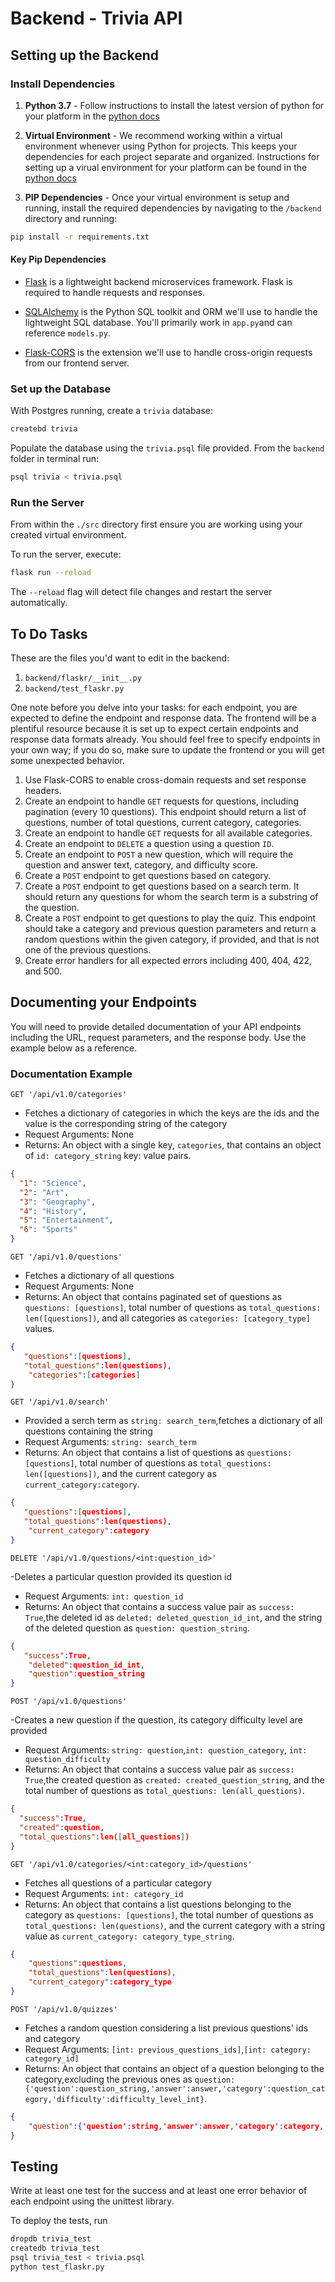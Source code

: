 # Backend - Trivia API

## Setting up the Backend

### Install Dependencies

1. **Python 3.7** - Follow instructions to install the latest version of python for your platform in the [python docs](https://docs.python.org/3/using/unix.html#getting-and-installing-the-latest-version-of-python)

2. **Virtual Environment** - We recommend working within a virtual environment whenever using Python for projects. This keeps your dependencies for each project separate and organized. Instructions for setting up a virual environment for your platform can be found in the [python docs](https://packaging.python.org/guides/installing-using-pip-and-virtual-environments/)

3. **PIP Dependencies** - Once your virtual environment is setup and running, install the required dependencies by navigating to the `/backend` directory and running:

```bash
pip install -r requirements.txt
```

#### Key Pip Dependencies

- [Flask](http://flask.pocoo.org/) is a lightweight backend microservices framework. Flask is required to handle requests and responses.

- [SQLAlchemy](https://www.sqlalchemy.org/) is the Python SQL toolkit and ORM we'll use to handle the lightweight SQL database. You'll primarily work in `app.py`and can reference `models.py`.

- [Flask-CORS](https://flask-cors.readthedocs.io/en/latest/#) is the extension we'll use to handle cross-origin requests from our frontend server.

### Set up the Database

With Postgres running, create a `trivia` database:

```bash
createbd trivia
```

Populate the database using the `trivia.psql` file provided. From the `backend` folder in terminal run:

```bash
psql trivia < trivia.psql
```

### Run the Server

From within the `./src` directory first ensure you are working using your created virtual environment.

To run the server, execute:

```bash
flask run --reload
```

The `--reload` flag will detect file changes and restart the server automatically.

## To Do Tasks

These are the files you'd want to edit in the backend:

1. `backend/flaskr/__init__.py`
2. `backend/test_flaskr.py`

One note before you delve into your tasks: for each endpoint, you are expected to define the endpoint and response data. The frontend will be a plentiful resource because it is set up to expect certain endpoints and response data formats already. You should feel free to specify endpoints in your own way; if you do so, make sure to update the frontend or you will get some unexpected behavior.

1. Use Flask-CORS to enable cross-domain requests and set response headers.
2. Create an endpoint to handle `GET` requests for questions, including pagination (every 10 questions). This endpoint should return a list of questions, number of total questions, current category, categories.
3. Create an endpoint to handle `GET` requests for all available categories.
4. Create an endpoint to `DELETE` a question using a question `ID`.
5. Create an endpoint to `POST` a new question, which will require the question and answer text, category, and difficulty score.
6. Create a `POST` endpoint to get questions based on category.
7. Create a `POST` endpoint to get questions based on a search term. It should return any questions for whom the search term is a substring of the question.
8. Create a `POST` endpoint to get questions to play the quiz. This endpoint should take a category and previous question parameters and return a random questions within the given category, if provided, and that is not one of the previous questions.
9. Create error handlers for all expected errors including 400, 404, 422, and 500.

## Documenting your Endpoints

You will need to provide detailed documentation of your API endpoints including the URL, request parameters, and the response body. Use the example below as a reference.

### Documentation Example

`GET '/api/v1.0/categories'`

- Fetches a dictionary of categories in which the keys are the ids and the value is the corresponding string of the category
- Request Arguments: None
- Returns: An object with a single key, `categories`, that contains an object of `id: category_string` key: value pairs.

```json
{
  "1": "Science",
  "2": "Art",
  "3": "Geography",
  "4": "History",
  "5": "Entertainment",
  "6": "Sports"
}
```
`GET '/api/v1.0/questions'`

- Fetches a dictionary of all questions
- Request Arguments: None
- Returns: An object that contains paginated set of questions as `questions: [questions]`, total number of questions as `total_questions: len([questions])`, and all categories as `categories: [category_type]` values.

```json
{
   "questions":[questions],
   "total_questions":len(questions),
    "categories":[categories]
}
```
`GET '/api/v1.0/search'`

- Provided a serch term as `string: search_term`,fetches a dictionary of all questions containing the string
- Request Arguments: `string: search_term`
- Returns: An object that contains a list of questions as `questions: [questions]`, total number of questions as `total_questions: len([questions])`, and the current category as `current_category:category`.

```json
{
   "questions":[questions],
   "total_questions":len(questions),
    "current_category":category
}
```
`DELETE '/api/v1.0/questions/<int:question_id>'`

-Deletes a particular question provided its question id
- Request Arguments: `int: question_id`
- Returns: An object that contains a success value pair as `success: True`,the deleted id as `deleted: deleted_question_id_int`, and the string of the deleted question as `question: question_string`.

```json
{
   "success":True,
    "deleted":question_id_int,
    "question":question_string
}
```
`POST '/api/v1.0/questions'`

-Creates a new question if the question, its category difficulty level are provided
- Request Arguments: `string: question`,`int: question_category`, `int: question_difficulty`
- Returns: An object that contains a success value pair as `success: True`,the created question as `created: created_question_string`, and the total number of questions as `total_questions: len(all_questions)`.

```json
{
  "success":True,
  "created":question,
  "total_questions":len([all_questions])
}
```
`GET '/api/v1.0/categories/<int:category_id>/questions'`

- Fetches all questions of a particular category
- Request Arguments: `int: category_id`
- Returns: An object that contains a list questions belonging to the category as `questions: [questions]`, the total number of questions as `total_questions: len(questions)`, and the current category with a string value as `current_category: category_type_string`.

```json
{
    "questions":questions,
    "total_questions":len(questions),
    "current_category":category_type
}
```
`POST '/api/v1.0/quizzes'`

- Fetches a random question considering a list previous questions' ids and category
- Request Arguments: `[int: previous_questions_ids]`,`[int: category: category_id]`
- Returns: An object that contains an object of a question belonging to the category,excluding the previous ones as `question: {'question':question_string,'answer':answer,'category':question_category,'difficulty':difficulty_level_int}`.

```json
{
    "question":{'question':string,'answer':answer,'category':category,'difficulty':difficulty}
}
```
## Testing

Write at least one test for the success and at least one error behavior of each endpoint using the unittest library.

To deploy the tests, run

```bash
dropdb trivia_test
createdb trivia_test
psql trivia_test < trivia.psql
python test_flaskr.py
```
